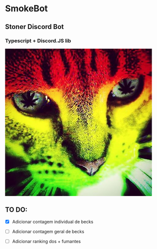 # SmokeBot

## Stoner Discord Bot

### Typescript + Discord.JS lib

![Gato Makonha](/assets/gato-makonha.jpg "gato makonha")

## TO DO:

- [x] Adicionar contagem individual de becks

- [ ] Adicionar contagem geral de becks

- [ ] Adicionar ranking dos + fumantes
